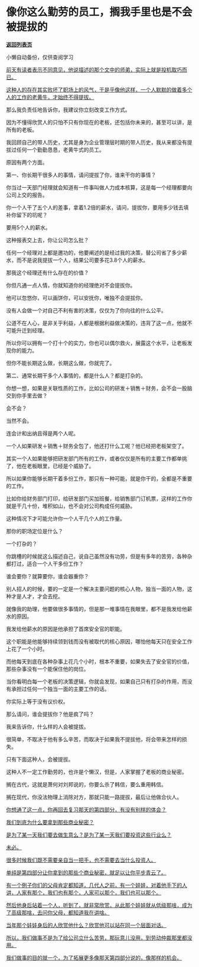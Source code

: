 # 像你这么勤劳的员工，搁我手里也是不会被提拔的

[**返回列表页**](/gzh/记忆承载3)

小懒自动备份，仅供查阅学习

[前天有读者表示不同意见，他说描述的那个文中的师弟，实际上就是投机取巧而已。](https://mp.weixin.qq.com/s?__biz=MzU0MjYwNDU2Mw==&mid=2247516756&idx=1&sn=f6709349e2ad6db0d2392688a3b1a2cb&scene=21#wechat_redirect)

[这种人的存在其实败坏了职场上的风气，于是乎像他这样，一个人默默的做着多个人的工作的老黄牛，才始终不得提拔。  
](https://mp.weixin.qq.com/s?__biz=MzU0MjYwNDU2Mw==&mid=2247516756&idx=1&sn=f6709349e2ad6db0d2392688a3b1a2cb&scene=21#wechat_redirect)

那么我负责任地告诉你，我建议你立刻改变工作方式。  

因为不懂得欣赏人的只怕不只有你现在的老板，还包括你未来的，甚至可以讲，是所有的老板。  

我回顾自己的带人历史，尤其是身为企业管理层时期的带人历史，我从来都没有提拔过任何一个勤勤恳恳，老黄牛式的员工。  

原因有两个方面。  

第一、你长期干很多人的事情，请问提拔了你，谁来干你的事情？

你当过一天部门经理就会知道有一件事叫做人力成本核算，这是每一个经理都要向公司上交的报告。  

你一个人干了五个人的差事，拿着1.2倍的薪水，请问，提拔你，要用多少钱去填补你留下的坑呢？

要用5个人的薪水。

这种报表交上去，你让公司怎么批？  

任何一个经理对上都是邀功的，他要阐述的是经过我的决策，替公司省了多少薪水，而不是说我提拔一个人，结果公司要多花3.8个人的薪水。

那我这个经理还有什么存在的价值？

你但凡通一点人情，你就知道你的经理绝对不会提拔你。

他可以忽悠你，可以画饼你，可以安抚你，唯独不会提拔你。

没有人会做一个对自己不利有害的决策，仅仅为了你向往的什么公平。  

公道不在人心，是非关乎利益，人都是根据利益做决策的，违背了这一点，他就不可能升迁到经理。  

所以你可以拥有一个打十个的实力，你也可以偶尔救火，展露这个水平，让老板发现你的能力。  

但你不能长期这么做，长期这么做，你就完了。

第二、通常长期干多个人事情的，都是什么人？都是打杂的。

你想一想，如果是关联性质的工作，比如公司的研发＋销售＋财务，会不会一股脑交到你手里去做？  

会不会？

当然不会。

连会计和出纳且得是两个人呢。

一个人如果研发＋销售＋财务全包了，他还打什么工呢？他已经把老板架空了。

其实一个人如果能够把研发部门所有的工作，或者仅仅是所有的主要工作都单挑了，他在老板眼里，已经是个威胁了。  

所以如果你能够长期干着多份工作，那只有一种可能，就是你干的，全都是不重要的工作。  

比如你给财务部门打印，给研发部门买加班餐，给销售部门订机票，这样的工作你就是干几十份，堆积如山，也不会对公司构成任何威胁。

这种情况下才可能允许你一个人干几个人的工作量。

那你的职场定位是什么？  

一个打杂的？  

你跳槽的时候就这么描述自己，说自己虽然没有功劳，但是有多年的苦劳，各种杂都打过，适合一个人干多份工作？  

谁会要你？就算要你，谁会器重你？  

别人招人的时候，要的一定是一个解决主要问题的核心人物，独当一面的人物，这种才是人才，才会去挖。  

就像我的助理，他要做很多事情的，但是那一堆事情在我眼里，都不是我发给他薪水的原因。  

我发给他薪水的原因是他承担了首席安全官的职能。

这个职能是他能够持续领到钱而没有被取代的核心原因，哪怕他每天只在安全工作上花了一个小时。  

而他每天到底在各种杂事上花几个小时，根本不重要，如果失去了安全官的价值，那些杂事没有一个能保住他的岗位。

当你看明白每一个老板的决策逻辑，你就会发现，如果自己只有打杂的作用，而没有承担过任何一个独当一面的主要工作的话。

你实际上等于没有议价权。  

那么请问，谁会提拔你？他是疯了吗？  

我来告诉你，什么样的人会被提拔。  

很简单，不取决于他有多么辛苦，而取决于如果我不提拔他，将会带来怎样的损失。  

只有下面这种人，会被提拔。  

这种人不一定工作勤劳的，也许是个懒汉，但是，人家掌握了老板的商业秘密。

搁在古代，这就是萧何对刘邦说的，你要么杀了韩信，要么重用韩信。  

搁在现代，你没法物理上消除对方，那就只能一路提拔，最后让他做合伙人。

[你想通了这一点，你再回去复习那天的第四部分，有没有别样的体会？  
](https://mp.weixin.qq.com/s?__biz=Mzg4MTg2MzU3Mg==&mid=2247484483&idx=1&sn=69cfdd15ad400c0123eff3dfb31f98cf&scene=21#wechat_redirect)

[我们到底为什么要拿到那些商业秘密？  
](https://mp.weixin.qq.com/s?__biz=Mzg4MTg2MzU3Mg==&mid=2247484483&idx=1&sn=69cfdd15ad400c0123eff3dfb31f98cf&scene=21#wechat_redirect)

[是为了某一天我们要去做生意么？是为了某一天我们要投资这些行业么？  
](https://mp.weixin.qq.com/s?__biz=Mzg4MTg2MzU3Mg==&mid=2247484483&idx=1&sn=69cfdd15ad400c0123eff3dfb31f98cf&scene=21#wechat_redirect)

[未必。](https://mp.weixin.qq.com/s?__biz=Mzg4MTg2MzU3Mg==&mid=2247484483&idx=1&sn=69cfdd15ad400c0123eff3dfb31f98cf&scene=21#wechat_redirect)

[很多时候我们既不需要亲自当一把手，也不需要去当什么投资人。  
](https://mp.weixin.qq.com/s?__biz=Mzg4MTg2MzU3Mg==&mid=2247484483&idx=1&sn=69cfdd15ad400c0123eff3dfb31f98cf&scene=21#wechat_redirect)

[单纯是第四部分让你拿到的那些个商业秘密，就足以让你平步青云了。](https://mp.weixin.qq.com/s?__biz=Mzg4MTg2MzU3Mg==&mid=2247484483&idx=1&sn=69cfdd15ad400c0123eff3dfb31f98cf&scene=21#wechat_redirect)

[有一个例子你们的父母肯定都知道，几代人之前，有一个娃娃，对着他手下的人讲，人家有那个，我们也有那个，人家可以那个，我们也可以那个。  
](https://mp.weixin.qq.com/s?__biz=Mzg4MTg2MzU3Mg==&mid=2247484483&idx=1&sn=69cfdd15ad400c0123eff3dfb31f98cf&scene=21#wechat_redirect)

[然后他身后站着一个人，听到了，就非常欣赏。从此那个娃娃就从低级那啥，成为了高级那啥，去问你父母，都知道我在讲啥。](https://mp.weixin.qq.com/s?__biz=Mzg4MTg2MzU3Mg==&mid=2247484483&idx=1&sn=69cfdd15ad400c0123eff3dfb31f98cf&scene=21#wechat_redirect)

[当年那个娃娃身后的人欣赏他什么？欣赏他可以站在同一个层面对话。  
](https://mp.weixin.qq.com/s?__biz=Mzg4MTg2MzU3Mg==&mid=2247484483&idx=1&sn=69cfdd15ad400c0123eff3dfb31f98cf&scene=21#wechat_redirect)

[所以，我们做事不是为了给公司立什么苦劳，那玩意儿没用，到劳动仲裁那里都没用。  
](https://mp.weixin.qq.com/s?__biz=Mzg4MTg2MzU3Mg==&mid=2247484483&idx=1&sn=69cfdd15ad400c0123eff3dfb31f98cf&scene=21#wechat_redirect)

[我们做事的目的就一个，为了拓展更多像那天第四部分说的，像那样的机会。](https://mp.weixin.qq.com/s?__biz=Mzg4MTg2MzU3Mg==&mid=2247484483&idx=1&sn=69cfdd15ad400c0123eff3dfb31f98cf&scene=21#wechat_redirect)

